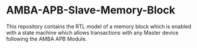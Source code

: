 # AMBA-APB-Slave-Memory-Block
This repository contains the RTL model of a memory block which is enabled with a state machine which allows transactions with any Master device following the AMBA APB Module.
